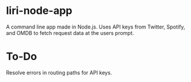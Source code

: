 # liri-node-app

A command line app made in Node.js.  Uses API keys from Twitter, Spotify, and OMDB to fetch request data at the users prompt.

# To-Do

Resolve errors in routing paths for API keys.
